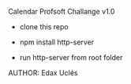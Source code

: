 Calendar Profsoft Challange v1.0

* clone this repo

* npm install http-server

* run http-server from root folder

AUTHOR: Edax Uclés 
